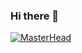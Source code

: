### Hi there 👋
[![MasterHead](https://mcdn.wallpapersafari.com/medium/15/23/fIujcQ.jpg)](https://github.com/furkankucukkiris)
<!--
**furkankucukkiris/furkankucukkiris** is a ✨ _special_ ✨ repository because its `README.md` (this file) appears on your GitHub profile.

Here are some ideas to get you started:

- 🔭 I’m currently working on ...
- 🌱 I’m currently learning ...
- 👯 I’m looking to collaborate on ...
- 🤔 I’m looking for help with ...
- 💬 Ask me about ...
- 📫 How to reach me: ...
- 😄 Pronouns: ...
- ⚡ Fun fact: ...
-->
